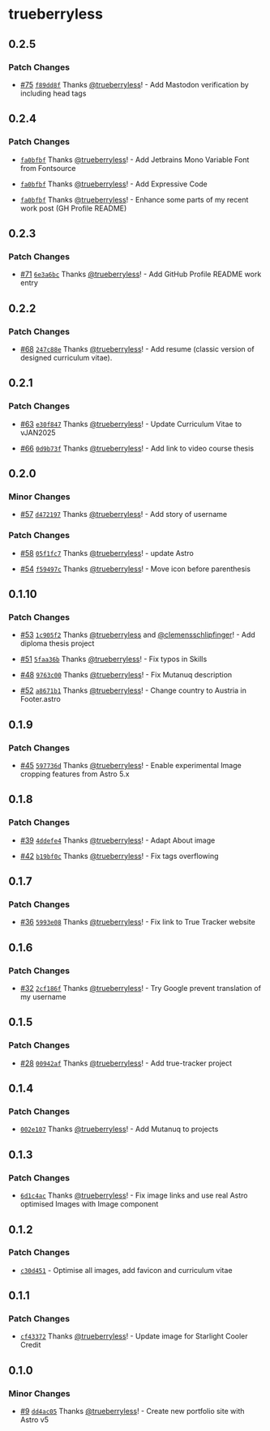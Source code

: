 # trueberryless

## 0.2.5

### Patch Changes

- [#75](https://github.com/trueberryless-org/trueberryless/pull/75) [`f89dd8f`](https://github.com/trueberryless-org/trueberryless/commit/f89dd8fb15788aa6c5b5bed114f70247605b44ca) Thanks [@trueberryless](https://github.com/trueberryless)! - Add Mastodon verification by including head tags

## 0.2.4

### Patch Changes

- [`fa0bfbf`](https://github.com/trueberryless-org/trueberryless/commit/fa0bfbf240d0d66571761b5035d1e26b3791bb13) Thanks [@trueberryless](https://github.com/trueberryless)! - Add Jetbrains Mono Variable Font from Fontsource

- [`fa0bfbf`](https://github.com/trueberryless-org/trueberryless/commit/fa0bfbf240d0d66571761b5035d1e26b3791bb13) Thanks [@trueberryless](https://github.com/trueberryless)! - Add Expressive Code

- [`fa0bfbf`](https://github.com/trueberryless-org/trueberryless/commit/fa0bfbf240d0d66571761b5035d1e26b3791bb13) Thanks [@trueberryless](https://github.com/trueberryless)! - Enhance some parts of my recent work post (GH Profile README)

## 0.2.3

### Patch Changes

- [#71](https://github.com/trueberryless-org/trueberryless/pull/71) [`6e3a6bc`](https://github.com/trueberryless-org/trueberryless/commit/6e3a6bc27ece7814733c7395dddfbcdd10a2b9b0) Thanks [@trueberryless](https://github.com/trueberryless)! - Add GitHub Profile README work entry

## 0.2.2

### Patch Changes

- [#68](https://github.com/trueberryless-org/trueberryless/pull/68) [`247c88e`](https://github.com/trueberryless-org/trueberryless/commit/247c88e4f9eb6142648121f30fe2735cf595440c) Thanks [@trueberryless](https://github.com/trueberryless)! - Add resume (classic version of designed curriculum vitae).

## 0.2.1

### Patch Changes

- [#63](https://github.com/trueberryless-org/trueberryless/pull/63) [`e30f847`](https://github.com/trueberryless-org/trueberryless/commit/e30f847f815bc22397fcff069f44aa2fdcf3d93f) Thanks [@trueberryless](https://github.com/trueberryless)! - Update Curriculum Vitae to vJAN2025

- [#66](https://github.com/trueberryless-org/trueberryless/pull/66) [`0d9b73f`](https://github.com/trueberryless-org/trueberryless/commit/0d9b73f80c2f5f13e52a7e927f43057c86c1d0d9) Thanks [@trueberryless](https://github.com/trueberryless)! - Add link to video course thesis

## 0.2.0

### Minor Changes

- [#57](https://github.com/trueberryless-org/trueberryless/pull/57) [`d472197`](https://github.com/trueberryless-org/trueberryless/commit/d47219788c96684c55a5611b8845a763d4ecd1ef) Thanks [@trueberryless](https://github.com/trueberryless)! - Add story of username

### Patch Changes

- [#58](https://github.com/trueberryless-org/trueberryless/pull/58) [`05f1fc7`](https://github.com/trueberryless-org/trueberryless/commit/05f1fc7c790095c44dd784683da643278edb1caa) Thanks [@trueberryless](https://github.com/trueberryless)! - update Astro

- [#54](https://github.com/trueberryless-org/trueberryless/pull/54) [`f59497c`](https://github.com/trueberryless-org/trueberryless/commit/f59497c429e94ba7cb33166f44abad6f4082af92) Thanks [@trueberryless](https://github.com/trueberryless)! - Move icon before parenthesis

## 0.1.10

### Patch Changes

- [#53](https://github.com/trueberryless-org/trueberryless/pull/53) [`1c905f2`](https://github.com/trueberryless-org/trueberryless/commit/1c905f25e7e19356fb3145ad957c2d25be17413f) Thanks [@trueberryless](https://github.com/trueberryless) and [@clemensschlipfinger](https://github.com/clemensschlipfinger)! - Add diploma thesis project

- [#51](https://github.com/trueberryless-org/trueberryless/pull/51) [`5faa36b`](https://github.com/trueberryless-org/trueberryless/commit/5faa36b2a3b41e2c2689223bfa70c56c8c446deb) Thanks [@trueberryless](https://github.com/trueberryless)! - Fix typos in Skills

- [#48](https://github.com/trueberryless-org/trueberryless/pull/48) [`9763c00`](https://github.com/trueberryless-org/trueberryless/commit/9763c0072a23f887f58e0cce53e8188f334229d9) Thanks [@trueberryless](https://github.com/trueberryless)! - Fix Mutanuq description

- [#52](https://github.com/trueberryless-org/trueberryless/pull/52) [`a8671b1`](https://github.com/trueberryless-org/trueberryless/commit/a8671b101a4074109c4a1e7f3ae3365704da01fe) Thanks [@trueberryless](https://github.com/trueberryless)! - Change country to Austria in Footer.astro

## 0.1.9

### Patch Changes

- [#45](https://github.com/trueberryless-org/trueberryless/pull/45) [`597736d`](https://github.com/trueberryless-org/trueberryless/commit/597736d915bca89c2dc291f2e54d77bd71fa05ba) Thanks [@trueberryless](https://github.com/trueberryless)! - Enable experimental Image cropping features from Astro 5.x

## 0.1.8

### Patch Changes

- [#39](https://github.com/trueberryless-org/trueberryless/pull/39) [`4ddefe4`](https://github.com/trueberryless-org/trueberryless/commit/4ddefe4f532c015106e3b09867d99101e21318b6) Thanks [@trueberryless](https://github.com/trueberryless)! - Adapt About image

- [#42](https://github.com/trueberryless-org/trueberryless/pull/42) [`b19bf0c`](https://github.com/trueberryless-org/trueberryless/commit/b19bf0ce8e8c613dc39ebb862b031981521dd6ba) Thanks [@trueberryless](https://github.com/trueberryless)! - Fix tags overflowing

## 0.1.7

### Patch Changes

- [#36](https://github.com/trueberryless-org/trueberryless/pull/36) [`5993e08`](https://github.com/trueberryless-org/trueberryless/commit/5993e084bac0bc6bef3fc3194b615411039d0623) Thanks [@trueberryless](https://github.com/trueberryless)! - Fix link to True Tracker website

## 0.1.6

### Patch Changes

- [#32](https://github.com/trueberryless-org/trueberryless/pull/32) [`2cf186f`](https://github.com/trueberryless-org/trueberryless/commit/2cf186faa641b3a13bf6bc8e872d613e3fceddbe) Thanks [@trueberryless](https://github.com/trueberryless)! - Try Google prevent translation of my username

## 0.1.5

### Patch Changes

- [#28](https://github.com/trueberryless-org/trueberryless/pull/28) [`00942af`](https://github.com/trueberryless-org/trueberryless/commit/00942af9a498738f79e1d31339a4cb66fe0b31f7) Thanks [@trueberryless](https://github.com/trueberryless)! - Add true-tracker project

## 0.1.4

### Patch Changes

- [`002e107`](https://github.com/trueberryless-org/trueberryless/commit/002e1073ab8deef66ff50fa9d9ad250a0a64c591) Thanks [@trueberryless](https://github.com/trueberryless)! - Add Mutanuq to projects

## 0.1.3

### Patch Changes

- [`6d1c4ac`](https://github.com/trueberryless-org/trueberryless/commit/6d1c4ac1b5502d5f8df83fe5858f5fba89fefd03) Thanks [@trueberryless](https://github.com/trueberryless)! - Fix image links and use real Astro optimised Images with Image component

## 0.1.2

### Patch Changes

- [`c30d451`](https://github.com/trueberryless-org/trueberryless/commit/c30d4516326aba8e3485353acd2211f5387d6b77) - Optimise all images, add favicon and curriculum vitae

## 0.1.1

### Patch Changes

- [`cf43372`](https://github.com/trueberryless-org/trueberryless/commit/cf433729b2e21b78e44f0aeba6e36751ad52dbab) Thanks [@trueberryless](https://github.com/trueberryless)! - Update image for Starlight Cooler Credit

## 0.1.0

### Minor Changes

- [#9](https://github.com/trueberryless-org/trueberryless/pull/9) [`dd4ac05`](https://github.com/trueberryless-org/trueberryless/commit/dd4ac053b102ef8fdd0619c7d4825484852ee1e0) Thanks [@trueberryless](https://github.com/trueberryless)! - Create new portfolio site with Astro v5
